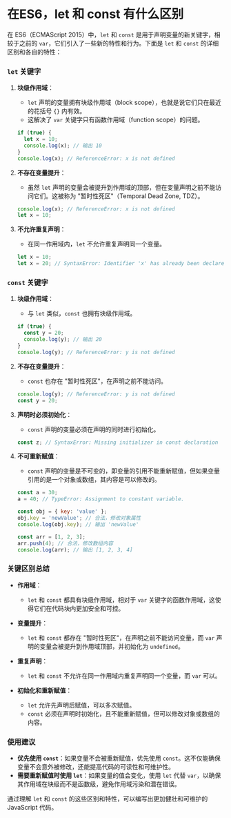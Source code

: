# 在ES6，let 和 const 有什么区别

在 ES6（ECMAScript 2015）中，`let` 和 `const` 是用于声明变量的新关键字，相较于之前的 `var`，它们引入了一些新的特性和行为。下面是 `let` 和 `const` 的详细区别和各自的特性：

### `let` 关键字

1. **块级作用域**：
   - `let` 声明的变量拥有块级作用域（block scope），也就是说它们只在最近的花括号 `{}` 内有效。
   - 这解决了 `var` 关键字只有函数作用域（function scope）的问题。

   ```javascript
   if (true) {
     let x = 10;
     console.log(x); // 输出 10
   }
   console.log(x); // ReferenceError: x is not defined
   ```

2. **不存在变量提升**：
   - 虽然 `let` 声明的变量会被提升到作用域的顶部，但在变量声明之前不能访问它们。这被称为 "暂时性死区"（Temporal Dead Zone, TDZ）。
   
   ```javascript
   console.log(x); // ReferenceError: x is not defined
   let x = 10;
   ```

3. **不允许重复声明**：
   - 在同一作用域内，`let` 不允许重复声明同一个变量。
   
   ```javascript
   let x = 10;
   let x = 20; // SyntaxError: Identifier 'x' has already been declared
   ```

### `const` 关键字

1. **块级作用域**：
   - 与 `let` 类似，`const` 也拥有块级作用域。
   
   ```javascript
   if (true) {
     const y = 20;
     console.log(y); // 输出 20
   }
   console.log(y); // ReferenceError: y is not defined
   ```

2. **不存在变量提升**：
   - `const` 也存在 "暂时性死区"，在声明之前不能访问。
   
   ```javascript
   console.log(y); // ReferenceError: y is not defined
   const y = 20;
   ```

3. **声明时必须初始化**：
   - `const` 声明的变量必须在声明的同时进行初始化。
   
   ```javascript
   const z; // SyntaxError: Missing initializer in const declaration
   ```

4. **不可重新赋值**：
   - `const` 声明的变量是不可变的，即变量的引用不能重新赋值，但如果变量引用的是一个对象或数组，其内容是可以修改的。
   
   ```javascript
   const a = 30;
   a = 40; // TypeError: Assignment to constant variable.
   
   const obj = { key: 'value' };
   obj.key = 'newValue'; // 合法，修改对象属性
   console.log(obj.key); // 输出 'newValue'
   
   const arr = [1, 2, 3];
   arr.push(4); // 合法，修改数组内容
   console.log(arr); // 输出 [1, 2, 3, 4]
   ```

### 关键区别总结

- **作用域**：
  - `let` 和 `const` 都具有块级作用域，相对于 `var` 关键字的函数作用域，这使得它们在代码块内更加安全和可控。
  
- **变量提升**：
  - `let` 和 `const` 都存在 "暂时性死区"，在声明之前不能访问变量，而 `var` 声明的变量会被提升到作用域顶部，并初始化为 `undefined`。

- **重复声明**：
  - `let` 和 `const` 不允许在同一作用域内重复声明同一个变量，而 `var` 可以。

- **初始化和重新赋值**：
  - `let` 允许先声明后赋值，可以多次赋值。
  - `const` 必须在声明时初始化，且不能重新赋值，但可以修改对象或数组的内容。

### 使用建议

- **优先使用 `const`**：如果变量不会被重新赋值，优先使用 `const`。这不仅能确保变量不会意外被修改，还能提高代码的可读性和可维护性。
- **需要重新赋值时使用 `let`**：如果变量的值会变化，使用 `let` 代替 `var`，以确保其作用域在块级而不是函数级，避免作用域污染和潜在错误。

通过理解 `let` 和 `const` 的这些区别和特性，可以编写出更加健壮和可维护的 JavaScript 代码。

# 